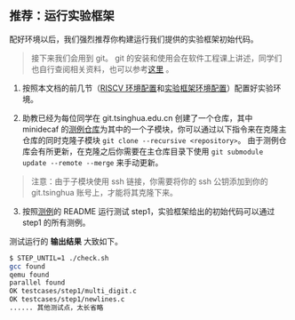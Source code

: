 ## 推荐：运行实验框架
配好环境以后，我们强烈推荐你构建运行我们提供的实验框架初始代码。
> 接下来我们会用到 git。
> git 的安装和使用会在软件工程课上讲述，同学们也自行查阅相关资料，也可以参考[这里](https://www.liaoxuefeng.com/wiki/896043488029600) 。

1. 按照本文档的前几节（[RISCV 环境配置](./riscv_env.md)和[实验框架环境配置](./env.md)）配置好实验环境。

2. 助教已经为每位同学在 git.tsinghua.edu.cn 创建了一个仓库，其中 minidecaf 的[测例仓库](https://git.tsinghua.edu.cn/compiler-21/minidecaf-tests)为其中的一个子模块，你可以通过以下指令来在克隆主仓库的同时克隆子模块 `git clone --recursive <repository>`。
由于测例仓库会有所更新，在克隆之后你需要在主仓库目录下使用 `git submodule update --remote --merge` 来手动更新。

> 注意：由于子模块使用 ssh 链接，你需要将你的 ssh 公钥添加到你的 git.tsinghua 账号上，才能将其克隆下来。

3. 按照[测例](https://github.com/decaf-lang/minidecaf-tests)的 README 运行测试 step1，实验框架给出的初始代码可以通过 step1 的所有测例。

测试运行的 **输出结果** 大致如下。

```bash
$ STEP_UNTIL=1 ./check.sh
gcc found
qemu found
parallel found
OK testcases/step1/multi_digit.c
OK testcases/step1/newlines.c
...... 其他测试点，太长省略
```

